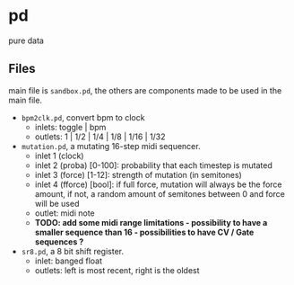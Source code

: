 # pd

pure data

## Files

main file is `sandbox.pd`, the others are components made to be used in the main file.

- `bpm2clk.pd`, convert bpm to clock
  - inlets: toggle | bpm
  - outlets: 1 | 1/2 | 1/4 | 1/8 | 1/16 | 1/32 
- `mutation.pd`, a mutating 16-step midi sequencer.
  - inlet 1 (clock)
  - inlet 2 (proba) [0-100]: probability that each timestep is mutated
  - inlet 3 (force) [1-12]: strength of mutation (in semitones)
  - inlet 4 (fforce) [bool]: if full force, mutation will always be the force amount, if not, a random amount of semitones between 0 and force will be used
  - outlet: midi note
  - **TODO: add some midi range limitations - possibility to have a smaller sequence than 16 - possibilities to have CV / Gate sequences ?**
- `sr8.pd`, a 8 bit shift register.
  - inlet: banged float
  - outlets: left is most recent, right is the oldest
